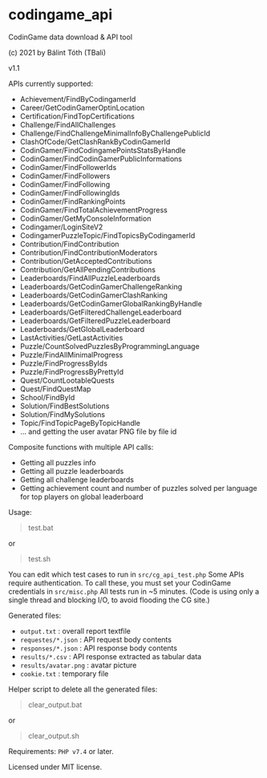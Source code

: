 # codingame_api
CodinGame data download & API tool

(c) 2021 by Bálint Tóth (TBali)

v1.1

APIs currently supported:
* Achievement/FindByCodingamerId
* Career/GetCodinGamerOptinLocation
* Certification/FindTopCertifications
* Challenge/FindAllChallenges
* Challenge/FindChallengeMinimalInfoByChallengePublicId
* ClashOfCode/GetClashRankByCodinGamerId
* CodinGamer/FindCodingamePointsStatsByHandle
* CodinGamer/FindCodinGamerPublicInformations
* CodinGamer/FindFollowerIds
* CodinGamer/FindFollowers
* CodinGamer/FindFollowing
* CodinGamer/FindFollowingIds
* CodinGamer/FindRankingPoints
* CodinGamer/FindTotalAchievementProgress
* CodinGamer/GetMyConsoleInformation
* Codingamer/LoginSiteV2
* CodingamerPuzzleTopic/FindTopicsByCodingamerId
* Contribution/FindContribution
* Contribution/FindContributionModerators
* Contribution/GetAcceptedContributions
* Contribution/GetAllPendingContributions
* Leaderboards/FindAllPuzzleLeaderboards
* Leaderboards/GetCodinGamerChallengeRanking
* Leaderboards/GetCodinGamerClashRanking
* Leaderboards/GetCodinGamerGlobalRankingByHandle
* Leaderboards/GetFilteredChallengeLeaderboard
* Leaderboards/GetFilteredPuzzleLeaderboard
* Leaderboards/GetGlobalLeaderboard
* LastActivities/GetLastActivities
* Puzzle/CountSolvedPuzzlesByProgrammingLanguage
* Puzzle/FindAllMinimalProgress
* Puzzle/FindProgressByIds
* Puzzle/FindProgressByPrettyId
* Quest/CountLootableQuests
* Quest/FindQuestMap
* School/FindById
* Solution/FindBestSolutions
* Solution/FindMySolutions
* Topic/FindTopicPageByTopicHandle
* ... and getting the user avatar PNG file by file id

Composite functions with multiple API calls:
* Getting all puzzles info
* Getting all puzzle leaderboards
* Getting all challenge leaderboards
* Getting achievement count and number of puzzles solved per language for top players on global leaderboard

Usage:
> test.bat

or
> test.sh

You can edit which test cases to run in `src/cg_api_test.php`
Some APIs require authentication. To call these, you must set your CodinGame credentials in `src/misc.php`
All tests run in ~5 minutes.
(Code is using only a single thread and blocking I/O, to avoid flooding the CG site.)

Generated files:
* `output.txt` : overall report textfile
* `requestes/*.json` : API request body contents
* `responses/*.json` : API response body contents
* `results/*.csv` : API response extracted as tabular data
* `results/avatar.png` : avatar picture
* `cookie.txt` : temporary file

Helper script to delete all the generated files:
> clear_output.bat

or
> clear_output.sh

Requirements: `PHP v7.4` or later.

Licensed under MIT license.
